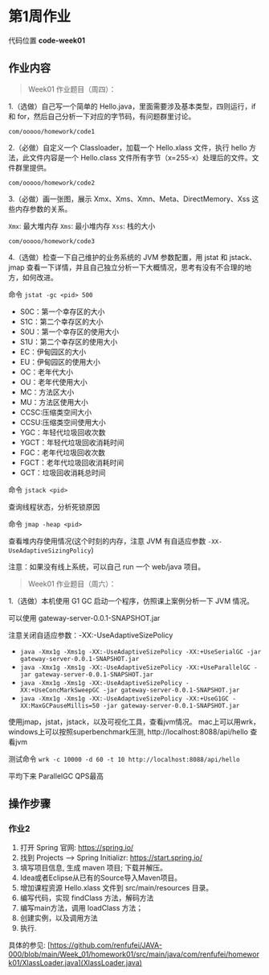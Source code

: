 # 第1周作业

代码位置 **code-week01**

## 作业内容


> Week01 作业题目（周四）：

1.（选做）自己写一个简单的 Hello.java，里面需要涉及基本类型，四则运行，if 和 for，然后自己分析一下对应的字节码，有问题群里讨论。

`com/ooooo/homework/code1`

2.（必做）自定义一个 Classloader，加载一个 Hello.xlass 文件，执行 hello 方法，此文件内容是一个 Hello.class 文件所有字节（x=255-x）处理后的文件。文件群里提供。

`com/ooooo/homework/code2`

3.（必做）画一张图，展示 Xmx、Xms、Xmn、Meta、DirectMemory、Xss 这些内存参数的关系。

`Xmx`: 最大堆内存
`Xms`: 最小堆内存
`Xss`: 栈的大小

`com/ooooo/homework/code3`

4.（选做）检查一下自己维护的业务系统的 JVM 参数配置，用 jstat 和 jstack、jmap 查看一下详情，并且自己独立分析一下大概情况，思考有没有不合理的地方，如何改进。

命令 `jstat -gc <pid> 500`

- S0C：第一个幸存区的大小
- S1C：第二个幸存区的大小
- S0U：第一个幸存区的使用大小
- S1U：第二个幸存区的使用大小
- EC：伊甸园区的大小
- EU：伊甸园区的使用大小
- OC：老年代大小
- OU：老年代使用大小
- MC：方法区大小
- MU：方法区使用大小
- CCSC:压缩类空间大小
- CCSU:压缩类空间使用大小
- YGC：年轻代垃圾回收次数
- YGCT：年轻代垃圾回收消耗时间
- FGC：老年代垃圾回收次数
- FGCT：老年代垃圾回收消耗时间
- GCT：垃圾回收消耗总时间

命令 `jstack <pid>`

查询线程状态，分析死锁原因

命令 `jmap -heap <pid>`

查看堆内存使用情况(这个时刻的内存，注意 JVM 有自适应参数 `-XX-UseAdaptiveSizingPolicy`)

注意：如果没有线上系统，可以自己 run 一个 web/java 项目。

> Week01 作业题目（周六）：

1.（选做）本机使用 G1 GC 启动一个程序，仿照课上案例分析一下 JVM 情况。

可以使用 gateway-server-0.0.1-SNAPSHOT.jar 

注意关闭自适应参数：-XX:-UseAdaptiveSizePolicy 
- `java -Xmx1g -Xms1g -XX:-UseAdaptiveSizePolicy -XX:+UseSerialGC -jar gateway-server-0.0.1-SNAPSHOT.jar`
- `java -Xmx1g -Xms1g -XX:-UseAdaptiveSizePolicy -XX:+UseParallelGC -jar gateway-server-0.0.1-SNAPSHOT.jar`
- `java -Xmx1g -Xms1g -XX:-UseAdaptiveSizePolicy -XX:+UseConcMarkSweepGC -jar gateway-server-0.0.1-SNAPSHOT.jar`
- `java -Xmx1g -Xms1g -XX:-UseAdaptiveSizePolicy -XX:+UseG1GC -XX:MaxGCPauseMillis=50 -jar gateway-server-0.0.1-SNAPSHOT.jar` 

使用jmap，jstat，jstack，以及可视化工具，查看jvm情况。 mac上可以用wrk，windows上可以按照superbenchmark压测, http://localhost:8088/api/hello 查看jvm

测试命令 `wrk -c 10000 -d 60 -t 10 http://localhost:8088/api/hello`

平均下来 ParallelGC QPS最高

## 操作步骤


### 作业2

1. 打开 Spring 官网: https://spring.io/
2. 找到 Projects --> Spring Initializr:  https://start.spring.io/
3. 填写项目信息, 生成 maven 项目; 下载并解压。
4. Idea或者Eclipse从已有的Source导入Maven项目。
5. 增加课程资源 Hello.xlass 文件到 src/main/resources 目录。
6. 编写代码，实现 findClass 方法，解码方法
7. 编写main方法，调用 loadClass 方法；
8. 创建实例，以及调用方法
9. 执行.

具体的参见: [https://github.com/renfufei/JAVA-000/blob/main/Week_01/homework01/src/main/java/com/renfufei/homework01/XlassLoader.java](XlassLoader.java)
